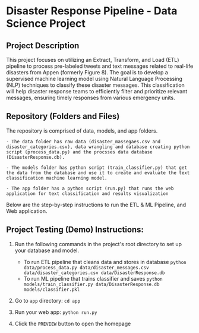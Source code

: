 # Disaster Response Pipeline - Data Science Project

## Project Description
This project focuses on utilizing an Extract, Transform, and Load (ETL) pipeline to process pre-labeled tweets and text messages related to real-life disasters from Appen (formerly Figure 8). The goal is to develop a supervised machine learning model using Natural Language Processing (NLP) techniques to classify these disaster messages. This classification will help disaster response teams to efficiently filter and prioritize relevant messages, ensuring timely responses from various emergency units.

## Repository (Folders and Files)
The repository is comprised of data, models, and app folders.

    - The data folder has raw data (disaster_massegaes.csv and disaster_categories.csv), data wrangling and database creating python script (process_data.py) and the procsses data database (DisasterResponse.db).
    
    - The models folder has python script (train_classifier.py) that get the data from the database and use it to create and evaluate the text classification machine learning model.
    
    - The app folder has a python script (run.py) that runs the web application for text classification and results visualization


Below are the step-by-step instructions to run the ETL & ML Pipeline, and Web application.


## Project Testing (Demo) Instructions:
1. Run the following commands in the project's root directory to set up your database and model.

    - To run ETL pipeline that cleans data and stores in database
        `python data/process_data.py data/disaster_messages.csv data/disaster_categories.csv data/DisasterResponse.db`
    - To run ML pipeline that trains classifier and saves
        `python models/train_classifier.py data/DisasterResponse.db models/classifier.pkl`

2. Go to `app` directory: `cd app`

3. Run your web app: `python run.py`

4. Click the `PREVIEW` button to open the homepage
